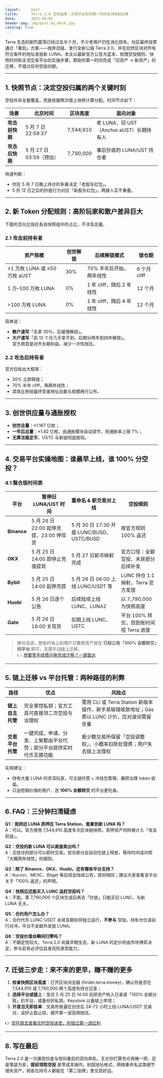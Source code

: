 ```yaml
---
layout:     post
title:      Terra 2.0 空投指南：交易平台如何第一时间支持新链迁移
date:       2025-09-05
header-img: img/post-bg-desk.jpg
catalog: true
---
```


Terra 生态的剧烈震荡已经过去半个月，不少老用户仍在消化损失。社区最终投票通过「重启」方案——抛弃旧链，发行全新公链 Terra 2.0，并在创世区块对所有符合条件的地址发放新 LUNA。本文以最新官方公告为蓝本，梳理空投细则、快照时间和主流交易平台的实操步骤，帮助你第一时间完成「旧资产 → 新资产」的迁移，不错过任何空投份额。

---

## 1. 快照节点：决定空投归属的两个关键时刻

空投并非全量覆盖，而是依据两次链上快照计算分配。时间节点如下：

| 场景 | 北京时间 | 区块高度 | 面向对象 |
|---|---|---|---|
| **攻击前快照** | 5 月 7 日 22:59:37 | 7,544,910 | 老 LUNA、旧 UST（Anchor aUST）长期持有人 |
| **攻击后快照** | 5 月 27 日 03:59（预估） | 7,790,000 | 事后抄底的 LUNA/UST 持仓者 |

快速判断：  
- 你在 5 月 7 日晚上持仓的多寡决定「老股东红包」。  
- 5 月 12 日之后的抄底行为对应「新股东红包」。两拨人互不重叠。

---

## 2. 新 Token 分配规则：高阶玩家和散户差异巨大

下面的百分比指在各自快照组中的占比，不涉及总量。

### 2.1 攻击前持有者

| 资产规模 | 创世解锁 | 后续解锁模式 | 锁仓期 |
|---|---|---|---|
| ≤1 万枚 LUNA 或 ≤50 万枚 aUST | 30% | 70% 半年后开始，两年线性 | 6 个月 cliff |
| 1 万–100 万枚 LUNA | 0% | 1 年 cliff，随后 2 年线性 | 12 个月 |
| >100 万枚 LUNA | 0% | 1 年 cliff，随后 4 年线性 | 12 个月 |

简单说：  
- **散户速写**「先拿 30%，后缓慢解锁」。  
- **大户速写**「前 12 个月几乎拿不到，后期分两年到四年解锁」。  
官方用意是对齐长期利益，减少一次性抛压。

### 2.2 攻击后持有者

官方仅给出大框架：  
- 30% 立即释放；  
- 70% 半年 cliff，再两年线性；  
- 具体比例视最终受害地址总数与规模再行公布。  

---

## 3. 创世供应量与通胀授权

- **创世总量**：≈1.167 亿枚；  
- **一年后总量**：≈1.82 亿枚，由通胀模块自动调节，但通胀率上限 7%；  
- **无算法稳定币**，USTC 与新链彻底脱钩。

---

## 4. 交易平台实操地图：谁最早上线，谁 100% 分空投？

### 4.1 整合版时间表

| 平台 | 暂停旧 LUNA/UST 时间 | 重命名 & 新交易对上线 | 空投细则 |
|---|---|---|---|
| **Binance** | 5 月 26 日 22:00 起停充提，23:00 停现货 | 5 月 30 日 17:30 开盘 LUNC/BUSD、USTC/BUSD | 按官方规则 100% 返还 |
| **OKX** | 5 月 25 日 14:00 即停止充值提现 | 5 月 27 日新币映射完成 | 官方口径：全额空投、未获部分后续补发 |
| **Bybit** | 5 月 25 日 14:00 起停充提 | 5 月 26 日 06:00 上线 LUNC/USDT 等 | LUNC 持仓 1:1 映射，Terra 官方发放 |
| **Huobi** | 5 月 26 日逐个公告 | 后续陆续上线 LUNC、LUNA2 | 以 7,790,000 为快照高度 |
| **Gate** | 5 月 26 日 16:00 关现货 | 后期上线 LUNC、USTC | 平台 100% 转交，但到账时间视 Terra 进度 |

> 换句话说，想省时省心的用户只要把资产放在 **已经公告「100% 全额转交」的平台** 即可，无需手动链上迁移。  
👉 [想要零手续费闪电完成迁移？一键直达](https://okxdog.com/)

---

## 5. 链上迁移 vs 平台托管：两种路径的利弊

| 路径 | 优点 | 风险点 |
|---|---|---|
| **链上自主托管** | 完全掌控私钥；官方工具可直接领二次空投与治理权 | 需用 CLI 或 Terra Station 新版本操作，新手易输错收款地址；Gas 费以 LUNC 计价，应对波动需留余量 |
| **交易平台托管** | 一键完成，申请、分发、上架都由平台代劳；部分平台提供实时代币互换功能 | 极少数交易所保留「空投调整权」，小概率扣除处理费；用户失去链上治理权 |

实用建议：  
- 持有大量 LUNA 的资深玩家，可主链托管 + 冷钱包管理，兼顾治理 token 收益。  
- 只追短期价值的用户，选 **100% 全额转交** 的平台更吃香。

---

## 6. FAQ：三分钟扫清疑虑

**Q1：我把旧 LUNA 质押在 Terra Station，能拿到新 LUNA 吗？**  
A：可以。官方使用 7,544,910 高度多次区块链快照，质押资产同样被计入「攻击前组」。

**Q2：空投的新 LUNA 可以直接卖出吗？**  
A：无锁仓的部分可以即时交易。锁仓部分会自动在链上释放，等待时间请对照「大概两年线性」的细则。

**Q3：除了 Binance、OKX、Huobi，还有哪些平台支持？**  
A：Kucoin、MEXC、Bitget 等后续会陆续公告，原则相同；建议大家查看该平台关于「100% 返还」的声明。

**Q4：快照后还能买入 LUNC 追赶空投吗？**  
A：不能。第 7,790,000 个区块生成后再去「抄底」只能买旧 LUNC，与新 LUNA 无关。

**Q5：合约用户怎么办？**  
A：合约代币 LUNC-USDT 永续及期权将独立运行，**不参与** 空投。持有仓位请自行对冲，平台不会额外发放 LUNA。

**Q6：空投价值会瞬间归零吗？**  
A：不确定性较大。Terra 2.0 尚属早期生态，新 LUNA 的定价将由市场博弈决定，参与前务必评估自身风险承受能力。

---

## 7. 迁徙三步走：来不来的更早，赚不赚的更多

1. **检查快照区块高度**：打开区块浏览器 (finder.terra.money)，确认你是否在 7,544,910 或 7,790,000 两个高度有持仓记录；  
2. **选择平台或链上**：至迟 5 月 25 日 14:00 前把资产转入已承诺「100% 全额分赃」的平台，或备份好私钥、Keystore 以备链上申领；  
3. **开盘当天即挂单**：交易所普遍在创世后 24–72 小时上线 LUNA/USDT 交易对，设好止盈止损，避开第一波高频抛压。

👉 [现在就去查看实时空投进度，别错过第一波红利](https://okxdog.com/)

---

## 8. 写在最后

Terra 2.0 是一次痛苦抄底与信仰重启的双向奔赴。无论你打算充仓再赌一把，还是落袋为安，**提前领取空投** 是零成本操作。别因地址格式、网络重命名这类细节错失资产。祝各位持币人都能在「第二张牌」里兑现好运。